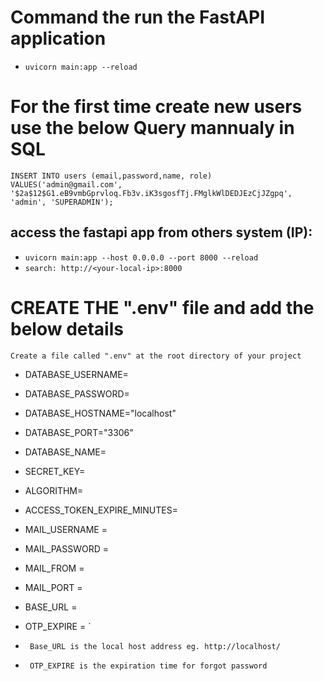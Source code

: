 # Command the run the FastAPI application
- `uvicorn main:app --reload`

# For the first time create new users use the below Query mannualy in SQL
``` INSERT INTO users (email,password,name, role) VALUES('admin@gmail.com', '$2a$12$G1.eB9vmbGprvloq.Fb3v.iK3sgosfTj.FMglkWlDEDJEzCjJZgpq', 'admin', 'SUPERADMIN'); ```

## access the fastapi app from others system (IP):
- `uvicorn main:app --host 0.0.0.0 --port 8000 --reload`
- `search: http://<your-local-ip>:8000`

# CREATE THE ".env" file and add the below details
```Create a file called ".env" at the root directory of your project ``` 

- DATABASE_USERNAME=     
- DATABASE_PASSWORD=
- DATABASE_HOSTNAME="localhost"
- DATABASE_PORT="3306"
- DATABASE_NAME=

- SECRET_KEY=
- ALGORITHM=
- ACCESS_TOKEN_EXPIRE_MINUTES=

- MAIL_USERNAME = 
- MAIL_PASSWORD = 
- MAIL_FROM = 
- MAIL_PORT = 
- BASE_URL = 
- OTP_EXPIRE = `

- ` Base_URL is the local host address eg. http://localhost/`
- ` OTP_EXPIRE is the expiration time for forgot password`

